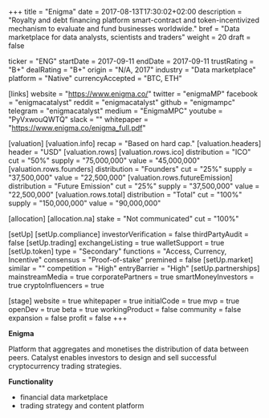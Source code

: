 +++
title = "Enigma"
date = 2017-08-13T17:30:02+02:00
description = "Royalty and debt financing platform smart-contract and token-incentivized mechanism to evaluate and fund businesses worldwide."
bref = "Data marketplace for data analysts, scientists and traders"
weight = 20
draft = false

ticker = "ENG"
startDate = 2017-09-11
endDate = 2017-09-11
trustRating = "B+"
dealRating = "B+"
origin = "N/A, 2017"
industry = "Data marketplace"
platform = "Native"
currencyAccepted = "BTC, ETH"

[links]
  website = "https://www.enigma.co/"
  twitter = "enigmaMP"
  facebook = "enigmacatalyst"
  reddit = "enigmacatalyst"
  github = "enigmampc"
  telegram = "enigmacatalyst"
  medium = "EnigmaMPC"
  youtube = "PyVxwouQWTQ"
  slack = ""
  whitepaper = "https://www.enigma.co/enigma_full.pdf"

[valuation]
  [valuation.info]
    recap = "Based on hard cap."
  [valuation.headers]
    header = "USD"
  [valuation.rows]
    [valuation.rows.ico]
      distribution = "ICO"
      cut = "50%"
      supply = "75,000,000"
      value = "45,000,000"
    [valuation.rows.founders]
      distribution = "Founders"
      cut = "25%"
      supply = "37,500,000"
      value = "22,500,000"
    [valuation.rows.futureEmission]
      distribution = "Future Emission"
      cut = "25%"
      supply = "37,500,000"
      value = "22,500,000"
    [valuation.rows.total]
      distribution = "Total"
      cut = "100%"
      supply = "150,000,000"
      value = "90,000,000"

[allocation]
  [allocation.na]
    stake = "Not communicated"
    cut = "100%"

[setUp]
  [setUp.compliance]
    investorVerification = false
    thirdPartyAudit = false
  [setUp.trading]
    exchangeListing = true
    walletSupport = true
  [setUp.token]
    type = "Secondary"
    functions = "Access, Currency, Incentive"
    consensus = "Proof-of-stake"
    premined = false
  [setUp.market]
    similar = ""
    competition = "High"
    entryBarrier = "High"
  [setUp.partnerships]
    mainstreamMedia = true
    corporatePartners = true
    smartMoneyInvestors = true
    cryptoInfluencers = true

[stage]
  website = true
  whitepaper = true
  initialCode = true
  mvp = true
  openDev = true
  beta = true
  workingProduct = false
  community = false
  expansion = false
  profit = false
+++

**Enigma**

Platform that aggregates and monetises the distribution of data between peers. Catalyst enables investors to design and sell successful cryptocurrency trading strategies.

**Functionality**

* financial data marketplace
* trading strategy and content platform
